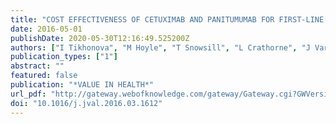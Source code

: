 ```yaml
---
title: "COST EFFECTIVENESS OF CETUXIMAB AND PANITUMUMAB FOR FIRST-LINE RAS WT METASTATIC COLORECAL CANCER"
date: 2016-05-01
publishDate: 2020-05-30T12:16:49.525200Z
authors: ["I Tikhonova", "M Hoyle", "T Snowsill", "L Crathorne", "J Varley-Campbell", "J Peters", "S Briscoe", "M Bond", "N Huxley"]
publication_types: ["1"]
abstract: ""
featured: false
publication: "*VALUE IN HEALTH*"
url_pdf: "http://gateway.webofknowledge.com/gateway/Gateway.cgi?GWVersion=2&SrcApp=PARTNER_APP&SrcAuth=LinksAMR&KeyUT=WOS:000394931000286&DestLinkType=FullRecord&DestApp=ALL_WOS&UsrCustomerID=0326ddbefd13eaffce8024ca57cffb07"
doi: "10.1016/j.jval.2016.03.1612"
---
```


